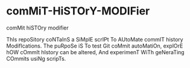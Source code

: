 # comMiT-HiSTOrY-MODIFier
comMit hiSTOry modifier

ThIs repoSitory coNTaInS a SiMplE scrIPt To AUtoMate commIT history ModifIcations. The puRpoSe iS To test Git coMmit autoMatiOn, explOrE hOW cOmmIt hIstory can be altered, And experimenT WiTh geNeraTing COmmits usiNg scripTs.
